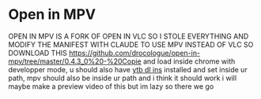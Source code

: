 # Open in MPV

OPEN IN MPV IS A FORK OF OPEN IN VLC SO I STOLE EVERYTHING AND MODIFY THE MANIFEST WITH CLAUDE TO USE MPV INSTEAD OF VLC SO DOWNLOAD THIS https://github.com/drocologue/open-in-mpv/tree/master/0.4.3_0%20-%20Copie and load inside chrome with developper mode, u should also have [ytb dl ins](https://github.com/yt-dlp/yt-dlp) installed and set inside ur path, mpv should also be inside ur path and  i think it should work i will maybe make a preview video of this but im lazy  so there we go
